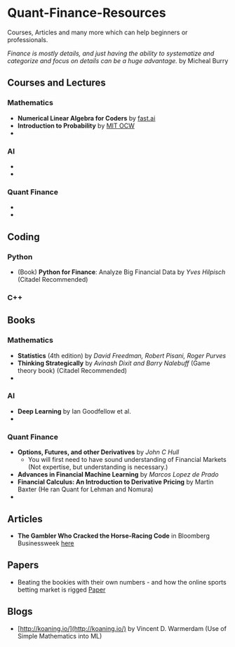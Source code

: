 # Quant-Finance-Resources
Courses, Articles and many more which can help beginners or professionals. 

*Finance is mostly details, and just having the ability to systematize and categorize and focus on details can be a huge advantage.* by Micheal Burry 

## Courses and Lectures
### Mathematics
 * **Numerical Linear Algebra for Coders** by [fast.ai](https://www.fast.ai) 
 * **Introduction to Probability** by [MIT OCW](https://ocw.mit.edu/resources/res-6-012-introduction-to-probability-spring-2018/index.htm)
 * 
### AI
 *
 *
### Quant Finance
 *
 *

## Coding 
### Python
 * (Book) **Python for Finance**: Analyze Big Financial Data by *Yves Hilpisch* (Citadel Recommended)

### C++

## Books
### Mathematics
  * **Statistics** (4th edition) by *David Freedman, Robert Pisani, Roger Purves*
  * **Thinking Strategically** by *Avinash Dixit and Barry Nalebuff* (Game theory book) (Citadel Recommended)
  * 
  
### AI
  * **Deep Learning** by Ian Goodfellow et al.
  *
  
### Quant Finance
  * **Options, Futures, and other Derivatives** by *John C Hull*
    - You will first need to have sound understanding of Financial Markets (Not expertise, but understanding is necessary.)
  * **Advances in Financial Machine Learning** by *Marcos Lopez de Prado*
  * **Financial Calculus: An Introduction to Derivative Pricing** by Martin Baxter (He ran Quant for Lehman and Nomura)
  * 

## Articles
* **The Gambler Who Cracked the Horse-Racing Code** in Bloomberg Businessweek [here](https://www.bloomberg.com/news/features/2018-05-03/the-gambler-who-cracked-the-horse-racing-code)
## Papers
 * Beating the bookies with their own numbers - and how the online sports betting market is rigged [Paper](https://arxiv.org/abs/1710.02824)

## Blogs
 * [http://koaning.io/](http://koaning.io/) by Vincent D. Warmerdam (Use of Simple Mathematics into ML)
